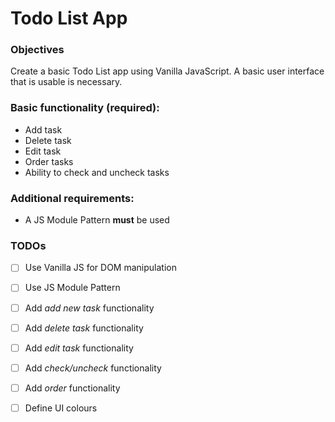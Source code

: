 # Todo List App


### Objectives
Create a basic Todo List app using Vanilla JavaScript. A basic user interface that is usable is necessary.


### Basic functionality (required):
- Add task
- Delete task
- Edit task
- Order tasks
- Ability to check and uncheck tasks


### Additional requirements:
- A JS Module Pattern **must** be used


### TODOs
- [ ] Use Vanilla JS for DOM manipulation
- [ ] Use JS Module Pattern
- [ ] Add *add new task* functionality
- [ ] Add *delete task* functionality
- [ ] Add *edit task* functionality
- [ ] Add *check/uncheck* functionality
- [ ] Add *order* functionality
- [ ] Define UI colours

